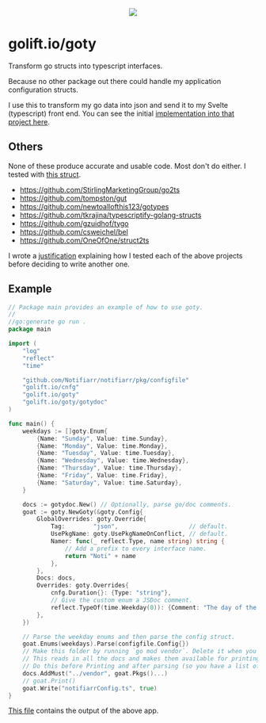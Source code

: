 <center><img src="https://raw.githubusercontent.com/wiki/golift/goty/goty.png"></center>

# golift.io/goty

Transform go structs into typescript interfaces.

Because no other package out there could handle my application configuration structs.

I use this to transform my go data into json and send it to my Svelte (typescript) front end.
You can see the initial [implementation into that project here](https://github.com/Notifiarr/notifiarr/pull/892).

## Others

None of these produce accurate and usable code. Most don't do either.
I tested with [this struct](https://github.com/Notifiarr/notifiarr/blob/0538806dd7753e357ee93d8eef39f640ba9dbc31/pkg/configfile/config.go#L53).

- https://github.com/StirlingMarketingGroup/go2ts
- https://github.com/tompston/gut
- https://github.com/newtoallofthis123/gotypes
- https://github.com/tkrajina/typescriptify-golang-structs
- https://github.com/gzuidhof/tygo
- https://github.com/csweichel/bel
- https://github.com/OneOfOne/struct2ts

I wrote a [justification](justification.md) explaining how I tested each of the above
projects before deciding to write another one.

## Example

```go
// Package main provides an example of how to use goty.
//
//go:generate go run .
package main

import (
	"log"
	"reflect"
	"time"

	"github.com/Notifiarr/notifiarr/pkg/configfile"
	"golift.io/cnfg"
	"golift.io/goty"
	"golift.io/goty/gotydoc"
)

func main() {
	weekdays := []goty.Enum{
		{Name: "Sunday", Value: time.Sunday},
		{Name: "Monday", Value: time.Monday},
		{Name: "Tuesday", Value: time.Tuesday},
		{Name: "Wednesday", Value: time.Wednesday},
		{Name: "Thursday", Value: time.Thursday},
		{Name: "Friday", Value: time.Friday},
		{Name: "Saturday", Value: time.Saturday},
	}

	docs := gotydoc.New() // Optionally, parse go/doc comments.
	goat := goty.NewGoty(&goty.Config{
		GlobalOverrides: goty.Override{
			Tag:        "json",                    // default.
			UsePkgName: goty.UsePkgNameOnConflict, // default.
			Namer: func(_ reflect.Type, name string) string {
				// Add a prefix to every interface name.
				return "Noti" + name
			},
		},
		Docs: docs,
		Overrides: goty.Overrides{
			cnfg.Duration{}: {Type: "string"},
			// Give the custom enum a JSDoc comment.
			reflect.TypeOf(time.Weekday(0)): {Comment: "The day of the week."},
		},
	})

	// Parse the weekday enums and then parse the config struct.
	goat.Enums(weekdays).Parse(configfile.Config{})
	// Make this folder by running `go mod vendor`. Delete it when you're finished.
	// This reads in all the docs and makes them available for printing/writing.
	// Do this before Printing and after parsing (so you have a list of package names).
	docs.AddMust("../vendor", goat.Pkgs()...)
	// goat.Print()
	goat.Write("notifiarrConfig.ts", true)
}
```

[This file](notifiarrConfig.ts) contains the output of the above app.

